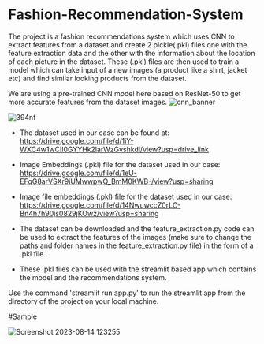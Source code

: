 # Fashion-Recommendation-System

The project is a fashion recommendations system which uses CNN to extract features from a dataset and create 2 pickle(.pkl) files one with the feature extraction data and the other with the information
about the location of each picture in the dataset. These (.pkl) files are then used to train a model which can take input of a new images (a product like a shirt, jacket etc) and find similar looking
products from the dataset.

We are using a pre-trained CNN model here based on ResNet-50 to get more accurate features from the dataset images.
![cnn_banner](https://github.com/Habeeb-UrRahman/Fashion-Recommendation-System/assets/89064840/66afe31c-3fd6-4b79-9863-ae20bc36e680)

![394nf](https://github.com/Habeeb-UrRahman/Fashion-Recommendation-System/assets/89064840/0d763b17-216f-4039-97f1-a85d8a3f1621)

- The dataset used in our case can be found at:
https://drive.google.com/file/d/1iY-WXC4w1wCIl0GYYHk2larWzGvshkdl/view?usp=drive_link

-  Image Embeddings (.pkl) file for the dataset used in our case:
https://drive.google.com/file/d/1eU-EFqG8arVSXr9iUMwwpwQ_BmM0KWB-/view?usp=sharing

- Image file embeddings (.pkl) file for the dataset used in our case:
https://drive.google.com/file/d/14NwuwccZ0rLC-Bn4h7h90js0829jKOwz/view?usp=sharing

- The dataset can be downloaded and the feature_extraction.py code can be used to extract the features of the images (make sure to change the paths and folder names in the feature_extraction.py file) 
in the form of a .pkl file.

- These .pkl files can be used with the streamlit based app which contains the model and the recommendations system.

Use the command 'streamlit run app.py' to run the streamlit app from the directory of the project on your local machine.

#Sample

![Screenshot 2023-08-14 123255](https://github.com/Habeeb-UrRahman/Fashion-Recommendation-System/assets/89064840/ad255b7a-f6ec-451f-aba0-8c57ef076c7f)






